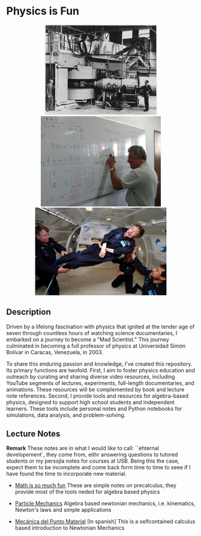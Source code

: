 <p align="center">
  <H1> Physics is Fun </H1>
</p>

<p align="center">
  <img src="pics/Berkeley_60-inch_cyclotron.jpg" width="300" title="hover text">
  <img src="pics/Jesus-Esteban_MIC119.jpg" width="320" title="hover text">
  <img src="pics/Hawking_in_Zero_Gravity_NASA.jpg" width="350" title="hover text">
</p>




## Description

Driven by a lifelong fascination with physics that ignited at the tender age of seven through countless hours of watching science documentaries, I embarked on a journey to become a "Mad Scientist." This journey culminated in becoming a full professor of physics at Universidad Simón Bolívar in Caracas, Venezuela, in 2003.

To share this enduring passion and knowledge, I've created this repository. Its primary functions are twofold. First, I aim to foster physics education and outreach by curating and sharing diverse video resources, including YouTube segments of lectures, experiments, full-length documentaries, and animations. These resources will be complemented by book and lecture note references. Second, I provide tools and resources for algebra-based physics, designed to support high school students and independent learners. These tools include personal notes and Python notebooks for simulations, data analysis, and problem-solving.  





## Lecture Notes

**Remark** These notes are in what I would like to call: ``ehternal developement´, they come from, eithr answering questions to tutored students or my persojla notes for courses at USB. Being this the case, expect them to be incomplete and come back form time to time to seee if I have found the time to incorporate new material.


* [Math is so much fun](docs/M_is_Fun.pdf) These are simple notes on precalculus, they provide most of the tools neded for algebra based physics

* [Particle Mechanics](docs/Algebra_Based_Physics_MECHANICS.pdf) Algebra based newtonian mechanics, i.e. kinematics, Newton's laws and simple applications

* [Mecánica del Punto Material](docs/Mecanica_del_Punto_Material.pdf) [In spanish] This is a selfcontained calculus based introduction to Newtonian Mechanics
